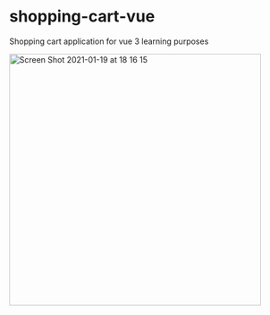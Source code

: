 # shopping-cart-vue
Shopping cart application for vue 3 learning purposes

<img width="450" alt="Screen Shot 2021-01-19 at 18 16 15" src="https://user-images.githubusercontent.com/59533680/105054269-da523100-5a82-11eb-9371-7014633096c0.png">


